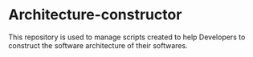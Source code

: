 # Architecture-constructor
This repository is used to manage scripts created to help Developers to construct the software architecture of their softwares.
